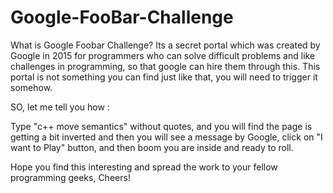 # Google-FooBar-Challenge
What is Google Foobar Challenge?
Its a secret portal which was created by Google in 2015 for programmers who can solve difficult problems and like challenges in programming, so that google can hire them 
through this.
This portal is not something you can find just like that, you will need to trigger it somehow.

SO, let me tell you how :

Type "c++ move semantics" without quotes, and you will find the page is getting a bit inverted and then you will see a message by Google, click on "I want to Play" button, 
and then boom you are inside and ready to roll.

Hope you find this interesting and spread the work to your fellow programming geeks, Cheers!
